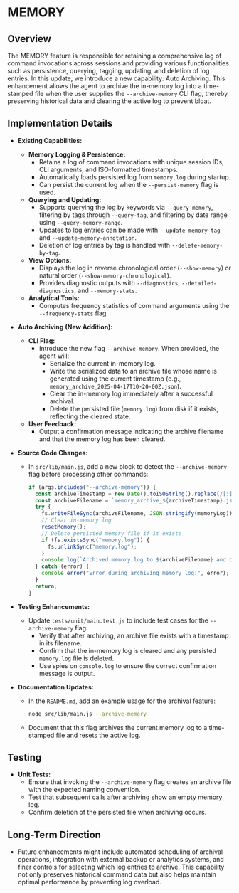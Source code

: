 # MEMORY

## Overview
The MEMORY feature is responsible for retaining a comprehensive log of command invocations across sessions and providing various functionalities such as persistence, querying, tagging, updating, and deletion of log entries. In this update, we introduce a new capability: Auto Archiving. This enhancement allows the agent to archive the in-memory log into a time-stamped file when the user supplies the `--archive-memory` CLI flag, thereby preserving historical data and clearing the active log to prevent bloat.

## Implementation Details
- **Existing Capabilities:**
  - **Memory Logging & Persistence:**
    - Retains a log of command invocations with unique session IDs, CLI arguments, and ISO-formatted timestamps.
    - Automatically loads persisted log from `memory.log` during startup.
    - Can persist the current log when the `--persist-memory` flag is used.
  - **Querying and Updating:**
    - Supports querying the log by keywords via `--query-memory`, filtering by tags through `--query-tag`, and filtering by date range using `--query-memory-range`.
    - Updates to log entries can be made with `--update-memory-tag` and `--update-memory-annotation`.
    - Deletion of log entries by tag is handled with `--delete-memory-by-tag`.
  - **View Options:**
    - Displays the log in reverse chronological order (`--show-memory`) or natural order (`--show-memory-chronological`).
    - Provides diagnostic outputs with `--diagnostics`, `--detailed-diagnostics`, and `--memory-stats`.
  - **Analytical Tools:**
    - Computes frequency statistics of command arguments using the `--frequency-stats` flag.

- **Auto Archiving (New Addition):**
  - **CLI Flag:**
    - Introduce the new flag `--archive-memory`. When provided, the agent will:
      - Serialize the current in-memory log.
      - Write the serialized data to an archive file whose name is generated using the current timestamp (e.g., `memory_archive_2025-04-17T10-20-00Z.json`).
      - Clear the in-memory log immediately after a successful archival.
      - Delete the persisted file (`memory.log`) from disk if it exists, reflecting the cleared state.
  - **User Feedback:**
    - Output a confirmation message indicating the archive filename and that the memory log has been cleared.

- **Source Code Changes:**
  - In `src/lib/main.js`, add a new block to detect the `--archive-memory` flag before processing other commands:
    ```js
    if (args.includes("--archive-memory")) {
      const archiveTimestamp = new Date().toISOString().replace(/[:]/g, '-');
      const archiveFilename = `memory_archive_${archiveTimestamp}.json`;
      try {
        fs.writeFileSync(archiveFilename, JSON.stringify(memoryLog));
        // Clear in-memory log
        resetMemory();
        // Delete persisted memory file if it exists
        if (fs.existsSync("memory.log")) {
          fs.unlinkSync("memory.log");
        }
        console.log(`Archived memory log to ${archiveFilename} and cleared current memory.`);
      } catch (error) {
        console.error("Error during archiving memory log:", error);
      }
      return;
    }
    ```

- **Testing Enhancements:**
  - Update `tests/unit/main.test.js` to include test cases for the `--archive-memory` flag:
    - Verify that after archiving, an archive file exists with a timestamp in its filename.
    - Confirm that the in-memory log is cleared and any persisted `memory.log` file is deleted.
    - Use spies on `console.log` to ensure the correct confirmation message is output.

- **Documentation Updates:**
  - In the `README.md`, add an example usage for the archival feature:
    ```bash
    node src/lib/main.js --archive-memory
    ```
  - Document that this flag archives the current memory log to a time-stamped file and resets the active log.

## Testing
- **Unit Tests:**
  - Ensure that invoking the `--archive-memory` flag creates an archive file with the expected naming convention.
  - Test that subsequent calls after archiving show an empty memory log.
  - Confirm deletion of the persisted file when archiving occurs.

## Long-Term Direction
- Future enhancements might include automated scheduling of archival operations, integration with external backup or analytics systems, and finer controls for selecting which log entries to archive. This capability not only preserves historical command data but also helps maintain optimal performance by preventing log overload.
